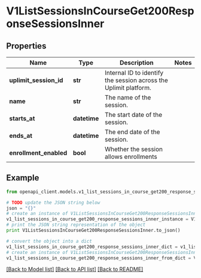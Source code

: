 # V1ListSessionsInCourseGet200ResponseSessionsInner


## Properties
Name | Type | Description | Notes
------------ | ------------- | ------------- | -------------
**uplimit_session_id** | **str** | Internal ID to identify the session across the Uplimit platform. | 
**name** | **str** | The name of the session. | 
**starts_at** | **datetime** | The start date of the session. | 
**ends_at** | **datetime** | The end date of the session. | 
**enrollment_enabled** | **bool** | Whether the session allows enrollments | 

## Example

```python
from openapi_client.models.v1_list_sessions_in_course_get200_response_sessions_inner import V1ListSessionsInCourseGet200ResponseSessionsInner

# TODO update the JSON string below
json = "{}"
# create an instance of V1ListSessionsInCourseGet200ResponseSessionsInner from a JSON string
v1_list_sessions_in_course_get200_response_sessions_inner_instance = V1ListSessionsInCourseGet200ResponseSessionsInner.from_json(json)
# print the JSON string representation of the object
print V1ListSessionsInCourseGet200ResponseSessionsInner.to_json()

# convert the object into a dict
v1_list_sessions_in_course_get200_response_sessions_inner_dict = v1_list_sessions_in_course_get200_response_sessions_inner_instance.to_dict()
# create an instance of V1ListSessionsInCourseGet200ResponseSessionsInner from a dict
v1_list_sessions_in_course_get200_response_sessions_inner_from_dict = V1ListSessionsInCourseGet200ResponseSessionsInner.from_dict(v1_list_sessions_in_course_get200_response_sessions_inner_dict)
```
[[Back to Model list]](../README.md#documentation-for-models) [[Back to API list]](../README.md#documentation-for-api-endpoints) [[Back to README]](../README.md)


